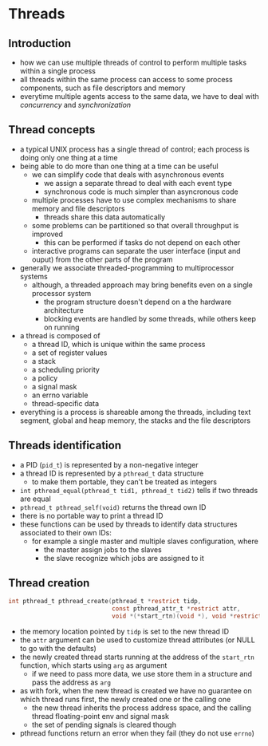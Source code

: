 # Threads

## Introduction

* how we can use multiple threads of control to perform multiple tasks within a single process
* all threads within the same process can access to some process components, such as file descriptors and memory
* everytime multiple agents access to the same data, we have to deal with _concurrency_ and _synchronization_

## Thread concepts

* a typical UNIX process has a single thread of control; each process is doing only one thing at a time
* being able to do more than one thing at a time can be useful
  * we can simplify code that deals with asynchronous events
    * we assign a separate thread to deal with each event type
    * synchronous code is much simpler than asyncronous code
  * multiple processes have to use complex mechanisms to share memory and file descriptors
    * threads share this data automatically
  * some problems can be partitioned so that overall throughput is improved
    * this can be performed if tasks do not depend on each other
  * interactive programs can separate the user interface (input and ouput) from the other parts of the program
* generally we associate threaded-programming to multiprocessor systems
  * although, a threaded approach may bring benefits even on a single processor system
    * the program structure doesn't depend on a the hardware architecture
    * blocking events are handled by some threads, while others keep on running
* a thread is composed of
  * a thread ID, which is unique within the same process
  * a set of register values
  * a stack
  * a scheduling priority
  * a policy
  * a signal mask
  * an errno variable
  * thread-specific data
* everything is a process is shareable among the threads, including text segment, global and heap memory, the stacks and the file descriptors

## Threads identification

* a PID (`pid_t`) is represented by a non-negative integer
* a thread ID is represented by a `pthread_t` data structure
  * to make them portable, they can't be treated as integers
* `int pthread_equal(pthread_t tid1, pthread_t tid2)` tells if two threads are equal
* `pthread_t pthread_self(void)` returns the thread own ID
* there is no portable way to print a thread ID
* these functions can be used by threads to identify data structures associated to their own IDs:
  * for example a single master and multiple slaves configuration, where
    * the master assign jobs to the slaves
    * the slave recognize which jobs are assigned to it

## Thread creation

```c
int pthread_t pthread_create(pthread_t *restrict tidp,
                             const pthread_attr_t *restrict attr,
                             void *(*start_rtn)(void *), void *restrict arg)
```
* the memory location pointed by `tidp` is set to the new thread ID
* the `attr` argument can be used to customize thread attributes (or NULL to go with the defaults)
* the newly created thread starts running at the address of the `start_rtn` function, which starts using `arg` as argument
  * if we need to pass more data, we use store them in a structure and pass the address as `arg`
* as with fork, when the new thread is created we have no guarantee on which thread runs first, the newly created one or the calling one
  * the new thread inherits the process address space, and the calling thread floating-point env and signal mask
  * the set of pending signals is cleared though
* pthread functions return an error when they fail (they do not use `errno`)
